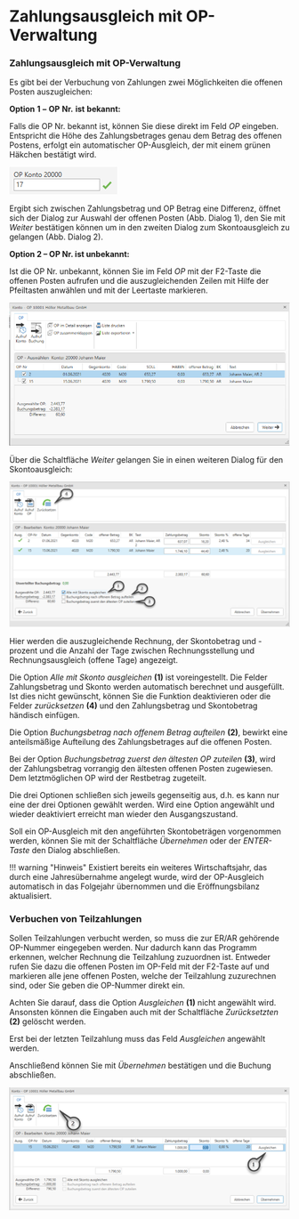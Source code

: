 # Zahlungsausgleich mit OP-Verwaltung

### Zahlungsausgleich mit OP-Verwaltung



Es gibt bei der Verbuchung von Zahlungen zwei Möglichkeiten die offenen Posten auszugleichen:


**Option** **1** **–** **OP** **Nr.** **ist** **bekannt:**

Falls die OP Nr. bekannt ist, können Sie diese direkt im Feld *OP* eingeben. Entspricht die Höhe des Zahlungsbetrages genau dem Betrag des offenen Postens, erfolgt ein automatischer OP-Ausgleich, der mit einem grünen Häkchen bestätigt wird.


![Image](<img/NeuesElement40.png>)


Ergibt sich zwischen Zahlungsbetrag und OP Betrag eine Differenz, öffnet sich der Dialog zur Auswahl der offenen Posten (Abb. Dialog 1), den Sie mit *Weiter* bestätigen können um in den zweiten Dialog zum Skontoausgleich zu gelangen (Abb. Dialog 2).


**Option 2 – OP Nr. ist unbekannt:**

Ist die OP Nr. unbekannt, können Sie im Feld *OP* mit der F2-Taste die offenen Posten aufrufen und die auszugleichenden Zeilen mit Hilfe der Pfeiltasten anwählen und mit der Leertaste markieren.


![Image](<img/NeuesElement39.png>)


Über die Schaltfläche *Weiter* gelangen Sie in einen weiteren Dialog für den Skontoausgleich:

![Image](<img/NeuesElement38.png>)


Hier werden die auszugleichende Rechnung, der Skontobetrag und -prozent und die Anzahl der Tage zwischen Rechnungsstellung und Rechnungsausgleich (offene Tage) angezeigt.


Die Option *Alle mit Skonto ausgleichen* **(1)** ist voreingestellt. Die Felder Zahlungsbetrag und Skonto werden automatisch berechnet und ausgefüllt. Ist dies nicht gewünscht, können Sie die Funktion deaktivieren oder die Felder *zurücksetzen* **(4)** und den Zahlungsbetrag und Skontobetrag händisch einfügen.


Die Option *Buchungsbetrag nach offenem Betrag aufteilen* **(2)**, bewirkt eine anteilsmäßige Aufteilung des Zahlungsbetrages auf die offenen Posten.


Bei der Option *Buchungsbetrag zuerst den ältesten OP zuteilen* **(3)**, wird der Zahlungsbetrag vorrangig den ältesten offenen Posten zugewiesen. Dem letztmöglichen OP wird der Restbetrag zugeteilt.


Die drei Optionen schließen sich jeweils gegenseitig aus, d.h. es kann nur eine der drei Optionen gewählt werden. Wird eine Option angewählt und wieder deaktiviert erreicht man wieder den Ausgangszustand.

Soll ein OP-Ausgleich mit den angeführten Skontobeträgen vorgenommen werden, können Sie mit der Schaltfläche *Übernehmen* oder der *ENTER-Taste* den Dialog abschließen.


!!! warning "Hinweis"
    Existiert bereits ein weiteres Wirtschaftsjahr, das durch eine Jahresübernahme angelegt wurde, wird der OP-Ausgleich automatisch in das Folgejahr übernommen und die Eröffnungsbilanz aktualisiert.



### Verbuchen von Teilzahlungen


Sollen Teilzahlungen verbucht werden, so muss die zur ER/AR gehörende OP-Nummer eingegeben werden. Nur dadurch kann das Programm erkennen, welcher Rechnung die Teilzahlung zuzuordnen ist. Entweder rufen Sie dazu die offenen Posten im OP-Feld mit der F2-Taste auf und markieren alle jene offenen Posten, welche der Teilzahlung zuzurechnen sind, oder Sie geben die OP-Nummer direkt ein.

Achten Sie darauf, dass die Option *Ausgleichen* **(1)** nicht angewählt wird. Ansonsten können die Eingaben auch mit der Schaltfläche *Zurücksetzten* **(2)** gelöscht werden.


Erst bei der letzten Teilzahlung muss das Feld *Ausgleichen* angewählt werden.


Anschließend können Sie mit *Übernehmen* bestätigen und die Buchung abschließen.

![Image](<img/NeuesElement37.png>)

